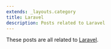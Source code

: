 ```yaml
---
extends: _layouts.category
title: Laravel
description: Posts related to Laravel
---
```


These posts are all related to [Laravel](https://laravel.com).
